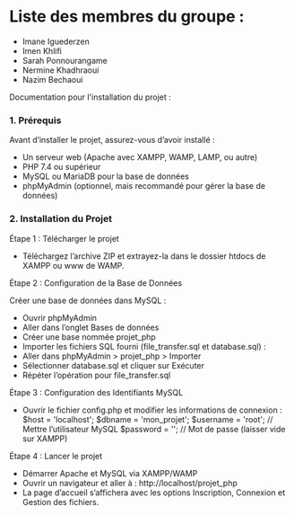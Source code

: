 # Liste des membres du groupe :
- Imane Iguederzen
- Imen Khlifi
- Sarah Ponnourangame
- Nermine Khadhraoui
- Nazim Bechaoui

Documentation pour l'installation du projet :

### 1. Prérequis

Avant d’installer le projet, assurez-vous d’avoir installé :

- Un serveur web (Apache avec XAMPP, WAMP, LAMP, ou autre)
- PHP 7.4 ou supérieur
- MySQL ou MariaDB pour la base de données
- phpMyAdmin (optionnel, mais recommandé pour gérer la base de données)

### 2. Installation du Projet

Étape 1 : Télécharger le projet

- Téléchargez l’archive ZIP et extrayez-la dans le dossier htdocs de XAMPP ou www de WAMP.

Étape 2 : Configuration de la Base de Données

Créer une base de données dans MySQL :
- Ouvrir phpMyAdmin
- Aller dans l’onglet Bases de données
- Créer une base nommée projet_php
- Importer les fichiers SQL fourni (file_transfer.sql et database.sql) :
- Aller dans phpMyAdmin > projet_php > Importer
- Sélectionner database.sql et cliquer sur Exécuter
- Répéter l’opération pour file_transfer.sql

Étape 3 : Configuration des Identifiants MySQL

- Ouvrir le fichier config.php et modifier les informations de connexion :
$host = 'localhost';
$dbname = 'mon_projet';
$username = 'root'; // Mettre l’utilisateur MySQL
$password = ''; // Mot de passe (laisser vide sur XAMPP)

Étape 4 : Lancer le projet

- Démarrer Apache et MySQL via XAMPP/WAMP
- Ouvrir un navigateur et aller à :
http://localhost/projet_php
- La page d’accueil s’affichera avec les options Inscription, Connexion et Gestion des fichiers.